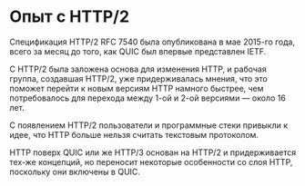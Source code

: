 # Опыт с HTTP/2
Спецификация HTTP/2 RFC 7540 была опубликована в мае 2015-го года,
всего за месяц до того, как QUIC был впервые представлен IETF.

С HTTP/2 была заложена основа для изменения HTTP, и рабочая группа,
создавшая HTTP/2, уже придерживалась мнения, что это поможет перейти
к новым версиям HTTP намного быстрее, чем потребовалось для перехода
между 1-ой и 2-ой версиями — около 16 лет.

С появлением HTTP/2 пользователи и программные стеки привыкли к идее,
что HTTP больше нельзя считать текстовым протоколом.

HTTP поверх QUIC или же HTTP/3 основан на HTTP/2 и придерживается тех-же концепций,
но переносит некоторые особенности со слоя HTTP, поскольку они включены в QUIC.
